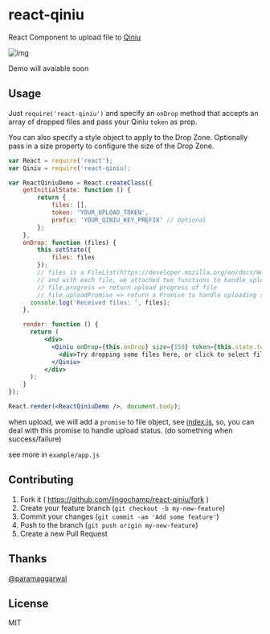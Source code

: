 # react-qiniu

React Component to upload file to [Qiniu](http://www.qiniu.com/)

![img](https://raw.githubusercontent.com/paramaggarwal/react-dropzone/master/screenshot.png)

Demo will avaiable soon

## Usage

Just `require('react-qiniu')` and specify an `onDrop` method that accepts an array of dropped files and pass your Qiniu `token` as prop.

You can also specify a style object to apply to the Drop Zone.
Optionally pass in a size property to configure the size of the Drop Zone.

```jsx
var React = require('react');
var Qiniu = require('react-qiniu);

var ReactQiniuDemo = React.createClass({
    getInitialState: function () {
        return {
            files: [],
            token: 'YOUR_UPLOAD_TOKEN',
            prefix: 'YOUR_QINIU_KEY_PREFIX' // Optional
        };
    },
    onDrop: function (files) {
        this.setState({
            files: files
        });
        // files is a FileList(https://developer.mozilla.org/en/docs/Web/API/FileList) Object
        // and with each file, we attached two functions to handle upload progress and status
        // file.progress => return upload progress of file
        // file.uploadPromise => return a Promise to handle uploading status(what you can do when upload failed)
      console.log('Received files: ', files);
    },

    render: function () {
      return (
          <div>
            <Qiniu onDrop={this.onDrop} size={150} token={this.state.token}>
              <div>Try dropping some files here, or click to select files to upload.</div>
            </Qiniu>
          </div>
      );
    }
});

React.render(<ReactQiniuDemo />, document.body);
```

when upload, we will add a `promise` to file object, see [index.js](https://github.com/lenage/react-qiniu/blob/master/index.js#L68),
so, you can deal with this promise to handle upload status. (do something when success/failure)

see more in `example/app.js`

## Contributing

1. Fork it ( https://github.com/lingochamp/react-qiniu/fork )
2. Create your feature branch (`git checkout -b my-new-feature`)
3. Commit your changes (`git commit -am 'Add some feature'`)
4. Push to the branch (`git push origin my-new-feature`)
5. Create a new Pull Request

## Thanks

[@paramaggarwal](https://github.com/paramaggarwal/react-dropzone)

## License

MIT
